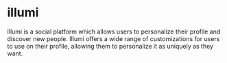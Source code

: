 # illumi
Illumi is a social platform which allows users to personalize their profile and discover new people. Illumi offers a wide range of customizations for users to use on their profile, allowing them to personalize it as uniquely as they want.
